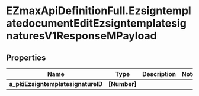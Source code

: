 # EZmaxApiDefinitionFull.EzsigntemplatedocumentEditEzsigntemplatesignaturesV1ResponseMPayload

## Properties

Name | Type | Description | Notes
------------ | ------------- | ------------- | -------------
**a_pkiEzsigntemplatesignatureID** | **[Number]** |  | 


